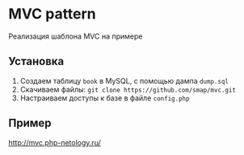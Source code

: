 MVC pattern
=============================

Реализация шаблона MVC на примере


Установка
------------
1. Создаем таблицу `book` в MySQL, с помощью дампа `dump.sql`
2. Скачиваем файлы: `git clone https://github.com/smap/mvc.git`
3. Настраиваем доступы к базе в файле `config.php`

Пример
------------
http://mvc.php-netology.ru/